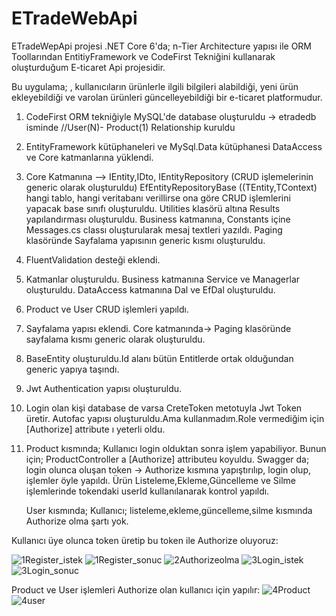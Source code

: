 # ETradeWebApi
ETradeWepApi projesi .NET Core 6'da; n-Tier Architecture yapısı ile ORM Toollarından EntitiyFramework ve CodeFirst Tekniğini kullanarak oluşturduğum E-ticaret Api projesidir.

Bu uygulama; , kullanıcıların ürünlerle ilgili bilgileri alabildiği, yeni ürün ekleyebildiği ve varolan ürünleri güncelleyebildiği bir e-ticaret platformudur.

1. CodeFirst ORM tekniğiyle MySQL'de database oluşturuldu -> etradedb isminde 
  //User(N)- Product(1) Relationship kuruldu

2. EntityFramework kütüphaneleri ve MySql.Data kütüphanesi DataAccess ve Core katmanlarına yüklendi.

3. Core Katmanına --> IEntity,IDto,
	                 IEntityRepository (CRUD işlemelerinin generic olarak oluşturuldu)
					 EfEntityRepositoryBase ((TEntity,TContext) hangi tablo, hangi veritabanı verillirse ona göre CRUD işlemlerini yapacak base sınıfı oluşturuldu.
					 Utilities klasörü altına Results yapılandırması oluşturuldu.
					 Business katmanına, Constants içine Messages.cs classı oluşturularak mesaj textleri yazıldı.
					 Paging klasöründe Sayfalama yapısının generic kısmı oluşturuldu.

4. FluentValidation desteği eklendi.

5. Katmanlar oluşturuldu.
  Business katmanına Service ve Managerlar oluşturuldu. DataAccess katmanına Dal ve EfDal oluşturuldu.

6. Product ve User CRUD işlemleri yapıldı.

7. Sayfalama yapısı eklendi.
   Core katmanında-> Paging klasöründe sayfalama kısmı generic olarak oluşturuldu.

8. BaseEntity oluşturuldu.Id alanı bütün Entitlerde ortak olduğundan generic yapıya taşındı.

9. Jwt Authentication yapısı oluşturuldu.
  
10. Login olan kişi database de varsa CreteToken metotuyla Jwt Token üretir.
	 Autofac yapısı oluşturuldu.Ama kullanmadım.Role vermediğim için [Authorize] attribute ı yeterli oldu.

11. Product kısmında;
	   Kullanıcı login olduktan sonra işlem yapabiliyor.
	   Bunun için; ProductController a [Authorize] attributeu koyuldu.
	   Swagger da; login olunca oluşan token -> Authorize kısmına yapıştırılıp, login olup, işlemler öyle yapıldı.
	   Ürün Listeleme,Ekleme,Güncelleme ve Silme işlemlerinde tokendaki userId kullanılanarak kontrol yapıldı. 
   
    User kısmında;
	   Kullanıcı; listeleme,ekleme,güncelleme,silme kısmında Authorize olma şartı yok.
   
Kullanıcı üye olunca token üretip bu token ile Authorize oluyoruz:

![1Register_istek](https://github.com/ysnesra/ETradeWebApi/assets/104023688/64e86619-1d1d-4c4b-abfb-10ca1c0f01ec)
![1Register_sonuc](https://github.com/ysnesra/ETradeWebApi/assets/104023688/e7fd7c0b-85b0-4d0e-8288-1a600fab882d)
![2Authorizeolma](https://github.com/ysnesra/ETradeWebApi/assets/104023688/30f54d05-2455-4439-b301-40751dd18095)
![3Login_istek](https://github.com/ysnesra/ETradeWebApi/assets/104023688/96ba1256-e7ac-486f-93c0-2d6a4ae418f8)
![3Login_sonuc](https://github.com/ysnesra/ETradeWebApi/assets/104023688/bf38aa2a-ce36-40fb-a741-440972dedab6)

Product ve User işlemleri Authorize olan kullanıcı için yapılır: 
![4Product](https://github.com/ysnesra/ETradeWebApi/assets/104023688/fe5aff9b-f718-4100-9730-733324562aa0)
![4user](https://github.com/ysnesra/ETradeWebApi/assets/104023688/151a72c6-f3a9-443b-a904-82208f24abc2)
